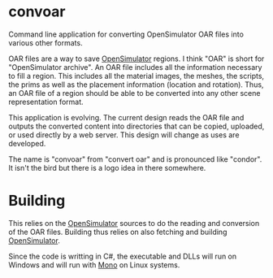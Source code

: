 # convoar

Command line application for converting OpenSimulator OAR files into various other formats.

OAR files are a way to save [OpenSimulator] regions. I think "OAR" is short for
"OpenSimulator archive". An OAR file includes all the information necessary
to fill a region. This includes all the material images, the meshes, the scripts,
the prims as well as the placement information (location and rotation). Thus,
an OAR file of a region should be able to be converted into any other scene
representation format.

This application is evolving. The current design reads the OAR file and outputs
the converted content into directories that can be copied, uploaded, or used
directly by a web server. This design will change as uses are developed.

The name is "convoar" from "convert oar" and is pronounced like "condor".
It isn't the bird but there is a logo idea in there somewhere.

# Building

This relies on the [OpenSimulator] sources to do the reading and conversion of the
OAR files. Building thus relies on also fetching and building [OpenSimulator].

Since the code is writting in C#, the executable and DLLs will run on Windows
and will run with [Mono] on Linux systems.

[OpenSimulator]: http://opensimulator.org
[Mono]: http://www.mono-project.com/
